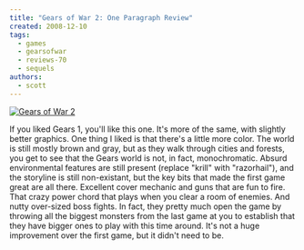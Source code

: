 ```yaml
---
title: "Gears of War 2: One Paragraph Review"
created: 2008-12-10
tags:
  - games
  - gearsofwar
  - reviews-70
  - sequels
authors:
  - scott
---
```


[![Gears of War 2](/images/3095809629_9b348a07a3.jpg)](http://www.flickr.com/photos/spaceninja/3095809629/)

If you liked Gears 1, you'll like this one. It's more of the same, with slightly better graphics. One thing I liked is that there's a little more color. The world is still mostly brown and gray, but as they walk through cities and forests, you get to see that the Gears world is not, in fact, monochromatic. Absurd environmental features are still present (replace "krill" with "razorhail"), and the storyline is still non-existant, but the key bits that made the first game great are all there. Excellent cover mechanic and guns that are fun to fire. That crazy power chord that plays when you clear a room of enemies. And nutty over-sized boss fights. In fact, they pretty much open the game by throwing all the biggest monsters from the last game at you to establish that they have bigger ones to play with this time around. It's not a huge improvement over the first game, but it didn't need to be.
